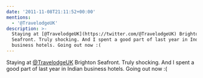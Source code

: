 ```yaml
---
date: '2011-11-08T21:11:52+00:00'
mentions:
  - '@TravelodgeUK'
description: >-
  Staying at [@TravelodgeUK](https://twitter.com/@TravelodgeUK) Brighton
  Seafront. Truly shocking. And I spent a good part of last year in Indian
  business hotels. Going out now :(
---
```

Staying at [@TravelodgeUK](https://twitter.com/@TravelodgeUK) Brighton Seafront. Truly shocking. And I spent a good part of last year in Indian business hotels. Going out now :(
